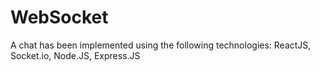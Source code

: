 # WebSocket
A chat has been implemented using the following technologies: ReactJS, Socket.io, Node.JS, Express.JS
